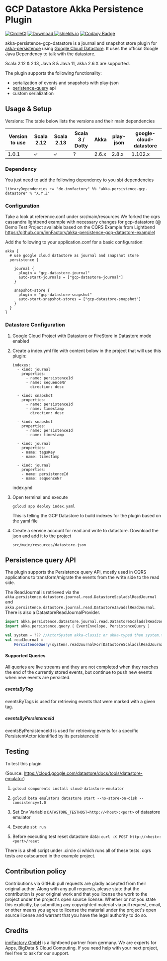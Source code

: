 # GCP Datastore Akka Persistence Plugin

[![CircleCI](https://circleci.com/gh/innFactory/akka-persistence-gcp-datastore/tree/master.svg?style=svg&circle-token=700c4e7e6802d0dacbe552c87f25454e20f6ce28)](https://circleci.com/gh/innFactory/akka-persistence-gcp-datastore/tree/master)
[ ![Download](https://api.bintray.com/packages/innfactory/sbt-plugins/akka-persistence-gcp-datastore/images/download.svg) ](https://bintray.com/innfactory/sbt-plugins/akka-persistence-gcp-datastore/_latestVersion)
[![shields.io](http://img.shields.io/badge/license-Apache2-blue.svg)](http://www.apache.org/licenses/LICENSE-2.0.txt)
[![Codacy Badge](https://api.codacy.com/project/badge/Grade/e906cfd4a16f46d3b049c404b9d5fa55)](https://www.codacy.com/gh/innFactory/akka-persistence-gcp-datastore?utm_source=github.com&amp;utm_medium=referral&amp;utm_content=innFactory/akka-persistence-gcp-datastore&amp;utm_campaign=Badge_Grade)

akka-persistence-gcp-datastore is a journal and snapshot store plugin for [akka-persistence](http://doc.akka.io/docs/akka/current/scala/persistence.html) using [Google Cloud Datastore](https://cloud.google.com/datastore).
It uses the official Google Java Dependency to talk with the datastore. 

Scala 2.12 & 2.13, Java 8 & Java 11, akka 2.6.X are supported.

The plugin supports the following functionality:
* serialization of events and snapshots with play-json
* [peristence-query](http://doc.akka.io/docs/akka/current/scala/persistence-query.html) api
* custom serialization 

## Usage & Setup 

Versions: The table below lists the versions and their main dependencies

| Version to use 	| Scala 2.12 	| Scala 2.13 	| Scala 3 / Dotty 	| Akka  	| play-json 	| google-cloud-datastore 	|
|----------------	|------------	|------------	|-----------------	|-------	|-----------	|------------------------	|
| 1.0.1          	| ✓          	| ✓          	| ?               	| 2.6.x 	| 2.8.x     	| 1.102.x                	|



### Dependency

You just need to add the following dependency to you sbt dependencies
```
libraryDependencies += "de.innfactory" %% "akka-persistence-gcp-datastore" % "X.Y.Z"
```

### Configuration
Take a look at reference.conf under src/main/resources
We forked the cqrs cassandra lightbend example with necessary changes for gcp-datastore (@ Demo Test Project available based on the CQRS Example from Lightbend https://github.com/innFactory/akka-persistence-gcp-datastore-example)

Add the following to your application.conf for a basic configuration:

```
akka {
  # use google cloud datastore as journal and snapshot store
  persistence {

    journal {
      plugin = "gcp-datastore-journal"
      auto-start-journals = ["gcp-datastore-journal"]
    }

    snapshot-store {
      plugin = "gcp-datastore-snapshot"
      auto-start-snapshot-stores = ["gcp-datastore-snapshot"]
    }
  }
}
```

### Datastore Configuration

1. Google Cloud Project with Datastore or FireStore in Datastore mode enabled  
2. Create a index.yml file with content bolow in the project that will use this plugin:

    ```
    indexes:
      - kind: journal
        properties:
          - name: persistenceId
          - name: sequenceNr
            direction: desc
    
      - kind: snapshot
        properties:
          - name: persistenceId
          - name: timestamp
            direction: desc
    
      - kind: snapshot
        properties:
          - name: persistenceId
          - name: timestamp
    
      - kind: journal
        properties:
        - name: tagsKey
        - name: timestamp
    
      - kind: journal
        properties:
        - name: persistenceId
        - name: sequenceNr
    ```
    index.yml

3. Open terminal and execute 
 
    ```
    gcloud app deploy index.yaml
    ```
    This is telling the GCP Datastore to build indexes for the plugin based on the yaml file
    
4. Create a service account for read and write to datastore. Download the json and add it to the project

    ```
    src/main/resources/datastore.json
    ```

## Persistence query API

The plugin supports the Persistence query APi, mostly used in CQRS applications to transform/migrate the events from the write side to the read side.

The ReadJournal is retrieved via the `akka.persistence.datastore.journal.read.DatastoreScaladslReadJournal` and `akka.persistence.datastore.journal.read.DatastoreJavadslReadJournal`. There is also a DatastoreReadJournalProvider.

```scala
import akka.persistence.datastore.journal.read.DatastoreScaladslReadJournal
import akka.persistence.query.{ EventEnvelope, PersistenceQuery }

val system = ??? //ActorSystem akka-classic or akka-typed then system.toClassic is needed. see the example.
val readJournal =
    PersistenceQuery(system).readJournalFor[DatastoreScaladslReadJournal]("gcp-datastore-query")

```

#### Supported Queries
All queries are live streams and they are not completed when they reaches the end of the currently stored events, but continue to push new events when new events are persisted.

##### eventsByTag
eventsByTags is used for retrieving events that were marked with a given tag.

##### eventsByPersistenceId
eventsByPersistenceId is used for retrieving events for a specific PersistentActor identified by its persistenceId
    
## Testing

To test this plugin 

(Source: https://cloud.google.com/datastore/docs/tools/datastore-emulator)

1. ``` gcloud components install cloud-datastore-emulator ```

2. ``` gcloud beta emulators datastore start --no-store-on-disk --consistency=1.0 ```

3. Set Env Variable ```DATASTORE_TESTHOST=http://<host>:<port>``` of datastore emulator

4. Execute ````sbt run````

5. Before executing test reset datastore data: ```curl -X POST http://<host>:<port>/reset```

There is a shell script under .circle ci which runs all of these tests. cqrs tests are outsourced in the example project.

## Contribution policy
Contributions via GitHub pull requests are gladly accepted from their original author. Along with any pull requests, please state that the contribution is your original work and that you license the work to the project under the project's open source license. Whether or not you state this explicitly, by submitting any copyrighted material via pull request, email, or other means you agree to license the material under the project's open source license and warrant that you have the legal authority to do so.

## Credits
[innFactory GmbH](https://innfactory.de) is a lightbend partner from germany. We are experts for Apps, BigData & Cloud Computing. If you need help with your next project, feel free to ask for our support. 


